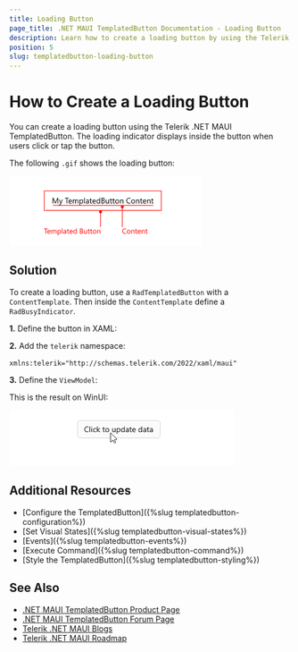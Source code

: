 ```yaml
---
title: Loading Button
page_title: .NET MAUI TemplatedButton Documentation - Loading Button
description: Learn how to create a loading button by using the Telerik UI for .NET MAUI TemplatedButton control.
position: 5
slug: templatedbutton-loading-button
---
```


# How to Create a Loading Button

You can create a loading button using the Telerik .NET MAUI TemplatedButton. The loading indicator displays inside the button when users click or tap the button. 

The following `.gif` shows the loading button:

![.NET MAUI TemplatedButton Loading Button](images/templatedbutton-visual-structure.png "Loading Button")

## Solution

To create a loading button, use a `RadTemplatedButton` with a `ContentTemplate`. Then inside the `ContentTemplate` define a `RadBusyIndicator`.

**1.** Define the button in XAML:

<snippet id='templatedbutton-loadingbutton' />

**2.** Add the `telerik` namespace:

```XAML
xmlns:telerik="http://schemas.telerik.com/2022/xaml/maui"
```

**3.** Define the `ViewModel`:

<snippet id='loadingbutton-viewmodel' />

This is the result on WinUI:

![.NET MAUI TemplatedButton Loading Button](images/templatedbutton-loading-button.gif "TemplatedButton for .NET MAUI")

## Additional Resources

- [Configure the TemplatedButton]({%slug templatedbutton-configuration%})
- [Set Visual States]({%slug templatedbutton-visual-states%})
- [Events]({%slug templatedbutton-events%})
- [Execute Command]({%slug templatedbutton-command%})
- [Style the TemplatedButton]({%slug templatedbutton-styling%})

## See Also

- [.NET MAUI TemplatedButton Product Page](https://www.telerik.com/maui-ui/templatedbutton)
- [.NET MAUI TemplatedButton Forum Page](https://www.telerik.com/forums/maui?tagId=2057)
- [Telerik .NET MAUI Blogs](https://www.telerik.com/blogs/mobile-net-maui)
- [Telerik .NET MAUI Roadmap](https://www.telerik.com/support/whats-new/maui-ui/roadmap)